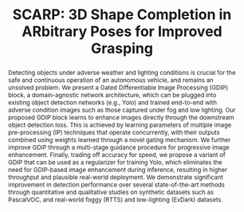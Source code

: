 ---
layout: project-page-new
title: "SCARP: 3D Shape Completion in ARbitrary Poses for Improved Grasping"
authors:
  - name: S Sanket Kalwar
    sup: 1
  - name: Dhruv Patel
    sup: 1
  - name: Aakash Aanegola
    sup: 1
  - name: Krishna Reddy Konda
    sup: 1
  - name: Sourav Garg
    sup: 1
  - name: K Madhava Krishna
    sup: 1
affiliations:
  - name: IIIT Hyderabad, India
    link: https://robotics.iiit.ac.in
    sup: 1
permalink: /publications/2023/Sanket_GDIP/
abstract: "Detecting objects under adverse weather and lighting conditions is crucial for the safe and continuous operation of an autonomous vehicle, and remains an unsolved problem. We present a Gated Differentiable Image Processing (GDIP) block, a domain-agnostic network architecture, which can be plugged into existing object detection networks (e.g., Yolo) and trained end-to-end with adverse condition images such as those captured under fog and low lighting. Our proposed GDIP block learns to enhance images directly through the downstream object detection loss. This is achieved by learning parameters of multiple image pre-processing (IP) techniques that operate concurrently, with their outputs combined using weights learned through a novel gating mechanism. We further improve GDIP through a multi-stage guidance procedure for progressive image enhancement. Finally, trading off accuracy for speed, we propose a variant of GDIP that can be used as a regularizer for training Yolo, which eliminates the need for GDIP-based image enhancement during inference, resulting in higher throughput and plausible real-world deployment. We demonstrate significant improvement in detection performance over several state-of-the-art methods through quantitative and qualitative studies on synthetic datasets such as PascalVOC, and real-world foggy (RTTS) and low-lighting (ExDark) datasets."
Project_page: https://gatedip.github.io/
paper: https://arxiv.org/abs/2209.14922
code: https://github.com/Gatedip/GDIP-Yolo
#supplement: https://iiitaphyd-my.sharepoint.com/personal/avneesh_mishra_research_iiit_ac_in/Documents/Forms/All.aspx?RootFolder=%2Fpersonal%2Favneesh%5Fmishra%5Fresearch%5Fiiit%5Fac%5Fin%2FDocuments%2FRRC%2FOpposing%20View%20Loop%20Closure%2FE2CNN%2FPresented%20Material%2FReF%20Paper&FolderCTID=0x012000A1AB309DA2EB7542856220193D0C0808
#video: https://robotics.iiit.ac.in/publications/2020/deep-mpc-for-visual-servoing/video.mp4
#iframe: https://www.youtube.com/embed/qNAqAlb7m3E # https://www.youtube.com/embed/jhjskX4FQwA

---